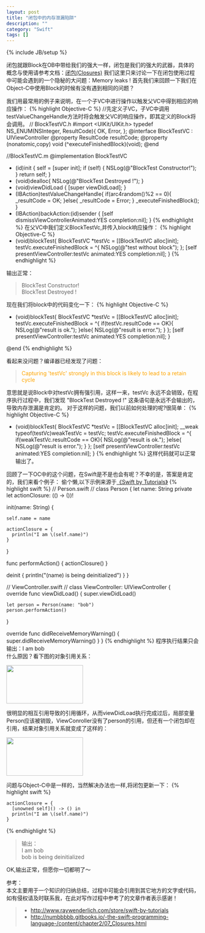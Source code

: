 ```yaml
---
layout: post
title: "闭包中的内存泄漏陷阱"
description: ""
category: "Swift" 
tags: []
---
```

{% include JB/setup %}

闭包就跟Block在OB中带给我们的强大一样，闭包是我们的强大的武器，具体的概念与使用请参考文档：[闭包(Closures)](http://numbbbbb.gitbooks.io/-the-swift-programming-language-/content/chapter2/07_Closures.html)
我们这里只来讨论一下在闭包使用过程中可能会遇到的一个隐秘的大问题：Memory leaks !
首先我们来回顾一下我们在Object-C中使用Block的时候有没有遇到相同的问题？
<!--more-->
我们用最常用的例子来说明，在一个子VC中进行操作以触发父VC中得到相应的响应操作：
{% highlight Objective-C %}
//先定义子VC，子VC中调用testValueChangeHandle方法时将会触发父VC的响应操作，即其定义的Block将会调用。
//  BlockTestVC.h
#import <UIKit/UIKit.h>
typedef NS_ENUM(NSInteger, ResultCode){
    OK,
    Error,
};
@interface BlockTestVC : UIViewController
@property ResultCode resultCode;
@property (nonatomic,copy) void (^executeFinishedBlock)(void);
@end

//BlockTestVC.m
@implementation BlockTestVC
- (id)init
{
    self = [super init];
    if (self) {
        NSLog(@"BlockTest Constructor!");
    }
    return self;
}
- (void)dealloc{
    NSLog(@"BlockTest Destroyed !");
}
- (void)viewDidLoad {
    [super viewDidLoad];
}
- (IBAction)testValueChangeHandle{
    if(arc4random()%2 == 0){
        _resultCode = OK;
    }else{
        _resultCode = Error;
    }
    _executeFinishedBlock();
}
- (IBAction)backAction:(id)sender {
    [self dismissViewControllerAnimated:YES completion:nil];
}
{% endhighlight %}
在父VC中我们定义BlockTestVc,并传入block响应操作：
{% highlight Objective-C %}
- (void)blockTest{
    BlockTestVC *testVc = [[BlockTestVC alloc]init];
    testVc.executeFinishedBlock  = ^{
        NSLog(@"test without block");
    };
    [self presentViewController:testVc animated:YES completion:nil];
}
{% endhighlight %}

输出正常：

> BlockTest Constructor!  
> BlockTest Destroyed !

现在我们将block中的代码变化一下：
{% highlight Objective-C %}

- (void)blockTest{
    BlockTestVC *testVc = [[BlockTestVC alloc]init];
    testVc.executeFinishedBlock  = ^{
        if(testVc.resultCode == OK){
            NSLog(@"result is ok.");
        }else{
            NSLog(@"result is error.");
        }
    };
    [self presentViewController:testVc animated:YES completion:nil];
}

@end
{% endhighlight %}

看起来没问题？编译器已经发现了问题：

> <span style="color: orange;"> Capturing 'testVc' strongly in this block is likely to lead to a retain cycle </span>  

意思就是说Block中对testVc拥有强引用，这样一来，testVc 永远不会销毁，在程序执行过程中，我们发现 "BlockTest Destroyed !" 这条语句是永远不会输出的，导致内存泄漏是肯定的。
对于这样的问题，我们以前如何处理的呢?很简单：
{% highlight Objective-C %}

- (void)blockTest{
    BlockTestVC *testVc = [[BlockTestVC alloc]init];
    __weak typeof(testVc)weakTestVc = testVc;
    testVc.executeFinishedBlock  = ^{
        if(weakTestVc.resultCode == OK){
            NSLog(@"result is ok.");
        }else{
            NSLog(@"result is error.");
        }
    };
    [self presentViewController:testVc animated:YES completion:nil];
}
{% endhighlight %}
这样代码就可以正常输出了。

回顾了一下OC中的这个问题，在Swift是不是也会有呢？不幸的是，答案是肯定的，我们来看个例子：
偷个懒,以下示例来源于[《Swift by Tutorials》](http://www.raywenderlich.com/store/swift-by-tutorials)
{% highlight swift %}
//  Person.swift
//
class Person {
  let name: String
  private let actionClosure: (() -> ())!
  
  init(name: String) {
    
    self.name = name
    
    actionClosure = {
      println("I am \(self.name)")
    }
  }
  
  func performAction() {
    actionClosure()
  }
  
  deinit {
    println("\(name) is being deinitialized")
  }
}


//  ViewController.swift
//
class ViewController: UIViewController {                            
  override func viewDidLoad() {
    super.viewDidLoad()
    
    let person = Person(name: "bob")
    person.performAction()
}

  override func didReceiveMemoryWarning() {
    super.didReceiveMemoryWarning()
  }
}
{% endhighlight %}
程序执行结果只会输出：I am bob  
什么原因？看下图的对象引用关系：  

<img src="{{ site.attachment }}/posts/Snip20141221_1.png" align="center" width="200" height="100">  

很明显的相互引用导致的引用循环，从而viewDidLoad执行完成过后，局部变量Person应该被销毁，ViewConroller没有了person的引用，但还有一个闭包却在引用，结果对象引用关系就变成了这样的：  

<img src="{{ site.attachment }}/posts/Snip20141221_2.png" align="center" width="200" height="100">  

问题与Object-C中是一样的，当然解决办法也一样,将闭包更新一下：
{% highlight swift %}

    actionClosure = {
      [unowned self]() -> () in
      println("I am \(self.name)")
    }
{% endhighlight %}
> 输出：  
> I am bob  
> bob is being deinitialized

OK,输出正常，但愿你一切都明了～

   
  
  

参考：  
本文主要用于一个知识的归纳总结，过程中可能会引用到其它地方的文字或代码，如有侵权请及时联系我，在此对写作过程中参考了的文章作者表示感谢！ 

> * http://www.raywenderlich.com/store/swift-by-tutorials
> * http://numbbbbb.gitbooks.io/-the-swift-programming-language-/content/chapter2/07_Closures.html




